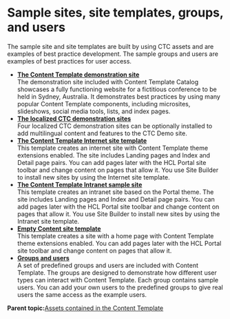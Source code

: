 # Sample sites, site templates, groups, and users

The sample site and site templates are built by using CTC assets and are examples of best practice development. The sample groups and users are examples of best practices for user access.

-   **[The Content Template demonstration site](../ctc/ctc_overview_comp_demo.md)**  
The demonstration site included with Content Template Catalog showcases a fully functioning website for a fictitious conference to be held in Sydney, Australia. It demonstrates best practices by using many popular Content Template components, including microsites, slideshows, social media tools, lists, and index pages.
-   **[The localized CTC demonstration sites](../ctc/ctc_overview_comp_demo-mls.md)**  
Four localized CTC demonstration sites can be optionally installed to add multilingual content and features to the CTC Demo site.
-   **[The Content Template Internet site template](../ctc/ctc_overview_comp_demo-internet.md)**  
This template creates an internet site with Content Template theme extensions enabled. The site includes Landing pages and Index and Detail page pairs. You can add pages later with the HCL Portal site toolbar and change content on pages that allow it. You use Site Builder to install new sites by using the Internet site template.
-   **[The Content Template Intranet sample site](../ctc/ctc_overview_comp_demo-intranet.md)**  
This template creates an intranet site based on the Portal theme. The site includes Landing pages and Index and Detail page pairs. You can add pages later with the HCL Portal site toolbar and change content on pages that allow it. You use Site Builder to install new sites by using the Intranet site template.
-   **[Empty Content site template](../ctc/ctc_overview_comp_demo-empty.md)**  
This template creates a site with a home page with Content Template theme extensions enabled. You can add pages later with the HCL Portal site toolbar and change content on pages that allow it.
-   **[Groups and users](../ctc/ctc_groups_users.md)**  
A set of predefined groups and users are included with Content Template. The groups are designed to demonstrate how different user types can interact with Content Template. Each group contains sample users. You can add your own users to the predefined groups to give real users the same access as the example users.

**Parent topic:**[Assets contained in the Content Template](../ctc/ctc-assets.md)

